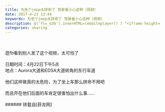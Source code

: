 ```yaml
---
title: 为坐个jeep太拼命了 驾驶者小心这种（视频）
date: 2017-4-23 13:44
keywords: 为坐个jeep太拼命了 驾驶者小心这种（视频）
description: $('flv_G36').innerHTML=(mobileplayer() ? "<iframe height='375' width='500' src='http://www.youtube.com/embed/mm9xHzjpSeE' frameborder=0 allowfullscreen></iframe>" : AC_FL_RunContent('width', '500', 'height', '375', 'allowNetworking', 'internal', 'allowScriptAccess', 'never', 'src', 'http://www.youtube.com/v/mm9xHzjpSeE&hl=zh_CN&fs=1', 'quality', 'high', 'bgcolor', '#ffffff', 'wmode', 'transparent', 'allowfullscreen', 'true'));逛fb看到别人发了这个视频，太可怕了日期时间：4月22日下午5点地点：Aurora大道和EDSA大道转角的东行车道他们这样做真的太危险，为了坐上车那么拼命不用吧而且开在他们后面的车肯定很害怕出什么事……
categories: sharing
---
```

<td class="t_f" id="postmessage_725341">

<br/>
<span id="flv_G36"></span><script reload="1" type="5dc7fd3dc613524011b2b097-text/javascript">$('flv_G36').innerHTML=(mobileplayer() ? "<iframe height='375' width='500' src='http://www.youtube.com/embed/mm9xHzjpSeE' frameborder=0 allowfullscreen></iframe>" : AC_FL_RunContent('width', '500', 'height', '375', 'allowNetworking', 'internal', 'allowScriptAccess', 'never', 'src', 'http://www.youtube.com/v/mm9xHzjpSeE&hl=zh_CN&fs=1', 'quality', 'high', 'bgcolor', '#ffffff', 'wmode', 'transparent', 'allowfullscreen', 'true'));</script><br/>
逛fb看到别人发了这个视频，太可怕了<br/>
<br/>
日期时间：4月22日下午5点<br/>
地点：Aurora大道和EDSA大道转角的东行车道<br/>
<br/>
他们这样做真的太危险，为了坐上车那么拼命不用吧<br/>
<br/>
而且开在他们后面的车肯定很害怕出什么事……<br/>
<br/>
</td>
###### 转载自[菲龙网]